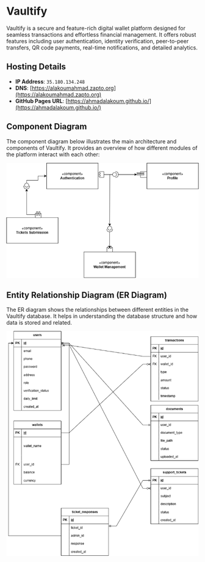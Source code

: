 # Vaultify
Vaultify is a secure and feature-rich digital wallet platform designed for seamless transactions and effortless financial management. It offers robust features including user authentication, identity verification, peer-to-peer transfers, QR code payments, real-time notifications, and detailed analytics.
## Hosting Details

- **IP Address**: `35.180.134.248`
- **DNS**: [https://alakoumahmad.zapto.org](https://alakoumahmad.zapto.org)
- **GitHub Pages URL**: [https://ahmadalakoum.github.io/](https://ahmadalakoum.github.io/)

## Component Diagram

The component diagram below illustrates the main architecture and components of Vaultify. It provides an overview of how different modules of the platform interact with each other:

![Component Diagram](./Component%20Diagram.drawio.png)

## Entity Relationship Diagram (ER Diagram)

The ER diagram shows the relationships between different entities in the Vaultify database. It helps in understanding the database structure and how data is stored and related.

![ER Diagram](./vaultify%20ER.drawio.png)


